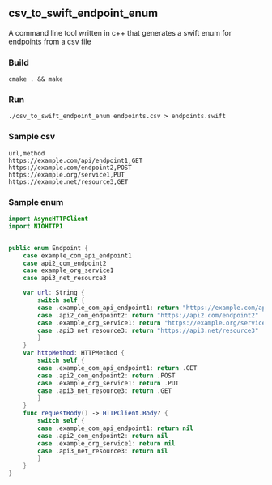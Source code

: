## csv_to_swift_endpoint_enum
A command line tool written in c++ that generates a swift enum for endpoints from a csv file


### Build
```
cmake . && make
```

### Run
`./csv_to_swift_endpoint_enum endpoints.csv > endpoints.swift`

### Sample csv
```
url,method
https://example.com/api/endpoint1,GET
https://example.com/endpoint2,POST
https://example.org/service1,PUT
https://example.net/resource3,GET
```

### Sample enum
```swift
import AsyncHTTPClient
import NIOHTTP1


public enum Endpoint {
    case example_com_api_endpoint1
    case api2_com_endpoint2
    case example_org_service1
    case api3_net_resource3

    var url: String {
        switch self {
        case .example_com_api_endpoint1: return "https://example.com/api/endpoint1"
        case .api2_com_endpoint2: return "https://api2.com/endpoint2"
        case .example_org_service1: return "https://example.org/service1"
        case .api3_net_resource3: return "https://api3.net/resource3"
        }
    }
    var httpMethod: HTTPMethod {
        switch self {
        case .example_com_api_endpoint1: return .GET
        case .api2_com_endpoint2: return .POST
        case .example_org_service1: return .PUT
        case .api3_net_resource3: return .GET
        }
    }
    func requestBody() -> HTTPClient.Body? {
        switch self {
        case .example_com_api_endpoint1: return nil
        case .api2_com_endpoint2: return nil
        case .example_org_service1: return nil
        case .api3_net_resource3: return nil
        }
    }
}
```